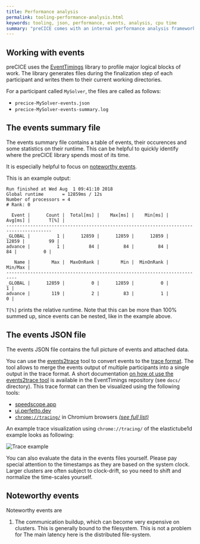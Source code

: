 ```yaml
---
title: Performance analysis
permalink: tooling-performance-analysis.html
keywords: tooling, json, performance, events, analysis, cpu time
summary: "preCICE comes with an internal performance analysis framework"
---
```


## Working with events

preCICE uses the [EventTimings](https://github.com/precice/EventTimings) library to profile major logical blocks of work.
The library generates files during the finalization step of each participant and writes them to their current working directories.

For a participant called `MySolver`, the files are called as follows:

* `precice-MySolver-events.json`
* `precice-MySolver-events-summary.log`

## The events summary file

The events summary file contains a table of events, their occurences and some statistics on their runtime.
This can be helpful to quickly identify where the preCICE library spends most of its time.

It is especially helpful to focus on [noteworthy events](#noteworthy-events).

This is an example output:

```text
Run finished at Wed Aug  1 09:41:10 2018
Global runtime       = 12859ms / 12s
Number of processors = 4
# Rank: 0

  Event |      Count |  Total[ms] |    Max[ms] |    Min[ms] |    Avg[ms] |       T[%] |
---------------------------------------------------------------------------------------
_GLOBAL |          1 |      12859 |      12859 |      12859 |      12859 |         99 |
advance |          1 |         84 |         84 |         84 |         84 |          0 |

   Name |        Max |  MaxOnRank |        Min |  MinOnRank |    Min/Max |
--------------------------------------------------------------------------
_GLOBAL |      12859 |          0 |      12859 |          0 |          1 |
advance |        119 |          2 |         83 |          1 |          0 |
```

`T[%]` prints the relative runtime. Note that this can be more than 100% summed up, since events can be nested, like in the example above.

## The events JSON file

The events JSON file contains the full picture of events and attached data.

You can use the [events2trace](https://raw.githubusercontent.com/precice/EventTimings/master/extra/events2trace.py) tool to convert events to the [trace format](https://docs.google.com/document/d/1CvAClvFfyA5R-PhYUmn5OOQtYMH4h6I0nSsKchNAySU/view).
The tool allows to merge the events output of multiple participants into a single output in the trace format. A short documentation [on how ot use the events2trace tool](https://github.com/precice/EventTimings/blob/master/docs/events2trace.md) is available in the EventTimings repository (see `docs/` directory). 
This trace format can then be visualized using the following tools:

* [speedscope.app](https://www.speedscope.app/)
* [ui.perfetto.dev](https://ui.perfetto.dev)
* [`chrome://tracing/`](chrome://tracing/) in Chromium browsers [_(see full list)_](https://en.wikipedia.org/wiki/Chromium_(web_browser)#Active)

An example trace visualization using `chrome://tracing/` of the elastictube1d example looks as following:

![Trace example](images/docs/tooling/elastictube1d-events.png)

You can also evaluate the data in the events files yourself.
Please pay special attention to the timestamps as they are based on the system clock.
Larger clusters are often subject to clock-drift, so you need to shift and normalize the time-scales yourself.

## Noteworthy events

Noteworthy events are

1. The communication buildup, which can become very expensive on clusters. This is generally bound to the filesystem. This is not a problem for The main latency here is the distributed file-system.
